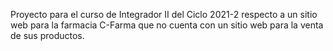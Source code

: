 Proyecto para el curso de Integrador II del Ciclo 2021-2 respecto a un sitio web para la farmacia C-Farma que no cuenta con un sitio web para la venta de sus productos.
